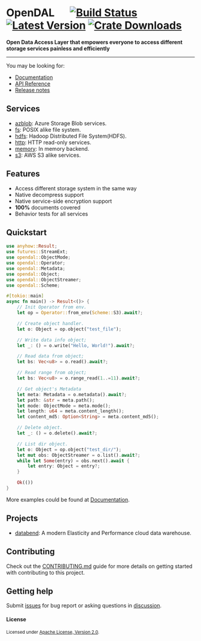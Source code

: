 # OpenDAL &emsp; [![Build Status]][actions] [![Latest Version]][crates.io] [![Crate Downloads]][crates.io]

[Build Status]: https://img.shields.io/github/workflow/status/datafuselabs/opendal/CI/main
[actions]: https://github.com/datafuselabs/opendal/actions?query=branch%3Amain
[Latest Version]: https://img.shields.io/crates/v/opendal.svg
[crates.io]: https://crates.io/crates/opendal
[Crate Downloads]: https://img.shields.io/crates/d/opendal.svg

**Open Data Access Layer that empowers everyone to access different storage services painless and efficiently**

---

You may be looking for:

- [Documentation](https://opendal.databend.rs)
- [API Reference](https://opendal.databend.rs/opendal/)
- [Release notes](https://github.com/datafuselabs/opendal/releases)

## Services

- [azblob](https://docs.rs/opendal/latest/opendal/services/azblob/index.html): Azure Storage Blob services.
- [fs](https://docs.rs/opendal/latest/opendal/services/fs/index.html): POSIX alike file system.
- [hdfs](https://docs.rs/opendal/latest/opendal/services/hdfs/index.html): Hadoop Distributed File System(HDFS).
- [http](https://docs.rs/opendal/latest/opendal/services/http/index.html): HTTP read-only services.
- [memory](https://docs.rs/opendal/latest/opendal/services/memory/index.html): In memory backend.
- [s3](https://docs.rs/opendal/latest/opendal/services/s3/index.html): AWS S3 alike services.

## Features

- Access different storage system in the same way
- Native decompress support
- Native service-side encryption support
- **100%** documents covered
- Behavior tests for all services

## Quickstart

```rust
use anyhow::Result;
use futures::StreamExt;
use opendal::ObjectMode;
use opendal::Operator;
use opendal::Metadata;
use opendal::Object;
use opendal::ObjectStreamer;
use opendal::Scheme;

#[tokio::main]
async fn main() -> Result<()> {
    // Init Operator from env.
    let op = Operator::from_env(Scheme::S3).await?;

    // Create object handler.
    let o: Object = op.object("test_file");

    // Write data info object;
    let _: () = o.write("Hello, World!").await?;

    // Read data from object;
    let bs: Vec<u8> = o.read().await?;

    // Read range from object;
    let bs: Vec<u8> = o.range_read(1..=11).await?;

    // Get object's Metadata
    let meta: Metadata = o.metadata().await?;
    let path: &str = meta.path();
    let mode: ObjectMode = meta.mode();
    let length: u64 = meta.content_length();
    let content_md5: Option<String> = meta.content_md5();

    // Delete object.
    let _: () = o.delete().await?;

    // List dir object.
    let o: Object = op.object("test_dir/");
    let mut obs: ObjectStreamer = o.list().await?;
    while let Some(entry) = obs.next().await {
        let entry: Object = entry?;
    }

    Ok(())
}
```

More examples could be found at [Documentation](https://opendal.databend.rs).

## Projects

- [databend](https://github.com/datafuselabs/databend/): A modern Elasticity and Performance cloud data warehouse.

## Contributing

Check out the [CONTRIBUTING.md](./CONTRIBUTING.md) guide for more details on getting started with contributing to this project.

## Getting help

Submit [issues](https://github.com/datafuselabs/opendal/issues/new/choose) for bug report or asking questions in [discussion](https://github.com/datafuselabs/opendal/discussions/new?category=q-a). 

#### License

<sup>
Licensed under <a href="./LICENSE">Apache License, Version 2.0</a>.
</sup>
